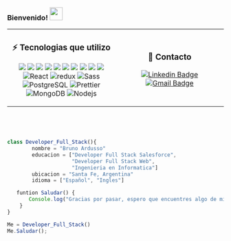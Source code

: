 ### Bienvenido! <img src="https://raw.githubusercontent.com/aemmadi/aemmadi/master/wave.gif" width="30px">

<table width="100%" > 
<tr>
<td width="50%" align="center" >
      
### ⚡ Tecnologias que utilizo
<p>
    <img src="https://img.shields.io/badge/-Visual%20Studio%20Code-23A9F2?style=flat-square&logo=Visual%20Studio%20Code&logoColor=white"/>
    <img src="https://img.shields.io/badge/-Github-181717?style=flat-square&logo=GitHub&logoColor=white"/>
    <img src="https://img.shields.io/badge/-Git-F44D27?style=flat-square&logo=Git&logoColor=white"/>
    <img src="https://img.shields.io/badge/-NPM-CB3837?style=flat-square&logo=NPM&logoColor=white"/>
    <img src="https://img.shields.io/badge/-Trello-0079BF?style=flat-square&logo=Trello&logoColor=white"/>
    <img src="https://img.shields.io/badge/-Slack-E01563?style=flat-square&logo=Slack&logoColor=white"/>
    <img src="https://img.shields.io/badge/-WebPack-1C78C0?style=flat-square&logo=WebPack&logoColor=white"/>
    <img src="https://img.shields.io/badge/-ESLint-4B32C3?style=flat-square&logo=ESLint&logoColor=white"/>
    <img src="https://img.shields.io/badge/-HTML5-E34F26?style=flat-square&logo=HTML5&logoColor=white"/>
    <img src="https://img.shields.io/badge/-CSS3-1572B6?style=flat-square&logo=CSS3&logoColor=white"/>
    <img alt="React" src="https://img.shields.io/badge/-React-45b8d8?style=flat-square&logo=react&logoColor=white" />
    <img alt="redux" src="https://img.shields.io/badge/-Redux-764ABC?style=flat-square&logo=redux&logoColor=white" />
    <img alt="Sass" src="https://img.shields.io/badge/-Sass-CC6699?style=flat-square&logo=sass&logoColor=white" />
    <img alt="PostgreSQL" src="https://img.shields.io/badge/-PostgreSQL-336791?style=flat-square&logo=postgresql&logoColor=white" />
    <img alt="Prettier" src="https://img.shields.io/badge/-Prettier-F7B93E?style=flat-square&logo=prettier&logoColor=white" />
    <img alt="MongoDB" src="https://img.shields.io/badge/-MongoDB-13aa52?style=flat-square&logo=mongodb&logoColor=white" />
    <img alt="Nodejs" src="https://img.shields.io/badge/-Nodejs-43853d?style=flat-square&logo=Node.js&logoColor=white" />
</p>
</td>
<td width="50%" align="center">
<p>

### 📧 Contacto
[![Linkedin Badge](https://img.shields.io/badge/-brunoardusso-blue?style=flat&logo=Linkedin&logoColor=white&link=https://www.linkedin.com/in/brunoardusso/)](https://www.linkedin.com/in/brunoardusso/)
[![Gmail Badge](https://img.shields.io/badge/-brunoardu@gmail.com-c14438?style=flat&logo=Gmail&logoColor=white&link=mailto:brunoardu@gmail.com)](mailto:brunoardu@gmail.com)

</p>
</td>
</table>

<br>

```js


class Developer_Full_Stack(){
        nombre = "Bruno Ardusso"
        educacion = ["Developer Full Stack Salesforce",
                     "Developer Full Stack Web",
                     "Ingenieria en Informatica"]
        ubicacion = "Santa Fe, Argentina"
        idioma = ["Español", "Ingles"]

   funtion Saludar() {
       Console.log("Gracias por pasar, espero que encuentres algo de mi trabajo interesante.")
    }
}

Me = Developer_Full_Stack()
Me.Saludar();
```




